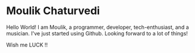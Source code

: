 # Moulik Chaturvedi
Hello World! I am Moulik, a programmer, developer, tech-enthusiast, and a musician.
I've just started using Github. Looking forward to a lot of things!

Wish me LUCK !!
